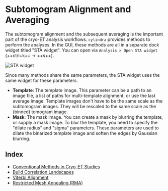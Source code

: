 # Subtomogram Alignment and Averaging

The subtomogram alignment and the subsequent averaging is the important part of the
cryo-ET analysis workflows. `cylindra` provides methods to perform the analyses. In the
GUI, these methods are all in a separate dock widget titled "STA widget". You can open
via `Analysis > Open STA widget` (++ctrl+k++ &rarr; ++s++).

![STA widget](../images/sta_widget.png)

Since many methods share the same parameters, the STA widget uses the same widget for
these parameters.

- **Template**: The template image. This parameter can be a path to an image file, a
  list of paths for multi-template alignment, or use the last average image. Template
  images don't have to be the same scale as the subtomogram images. They will be
  rescaled to the same scale as the (binned) tomogram image.
- **Mask**: The mask image. You can create a mask by blurring the template, or supply
  a mask image. To blur the template, you need to specify the "dilate radius" and
  "sigma" parameters. These parameters are used to dilate the binarized template image
  and soften the edges by Gaussian blurring.

## Index

- [Conventional Methods in Cryo-ET Studies](conventional.md)
- [Build Correlation Landscapes](landscape.md)
- [Viterbi Alignment](viterbi.md)
- [Restricted Mesh Annealing (RMA)](rma.md)
